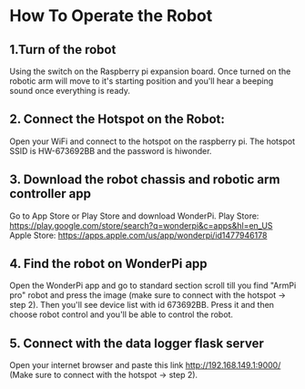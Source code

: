 # How To Operate the Robot
## 1.Turn of the robot
Using the switch on the Raspberry pi expansion board.
Once turned on the robotic arm will move to it's starting position and you'll hear a beeping sound once everything is ready.

## 2. Connect the Hotspot on the Robot:
Open your WiFi and connect to the hotspot on the raspberry pi. The hotspot SSID is HW-673692BB and the password is hiwonder.

## 3. Download the robot chassis and robotic arm controller app
Go to App Store or Play Store and download WonderPi.
Play Store: https://play.google.com/store/search?q=wonderpi&c=apps&hl=en_US
Apple Store: https://apps.apple.com/us/app/wonderpi/id1477946178

## 4. Find the robot on WonderPi app
Open the WonderPi app and go to standard section scroll till you find "ArmPi pro" robot and press the image (make sure to connect with the hotspot -> step 2).
Then you'll see device list with id 673692BB. Press it and then choose robot control and you'll be able to control the robot.

## 5. Connect with the data logger flask server
Open your internet browser and paste this link http://192.168.149.1:9000/ (Make sure to connect with the hotspot -> step 2).
